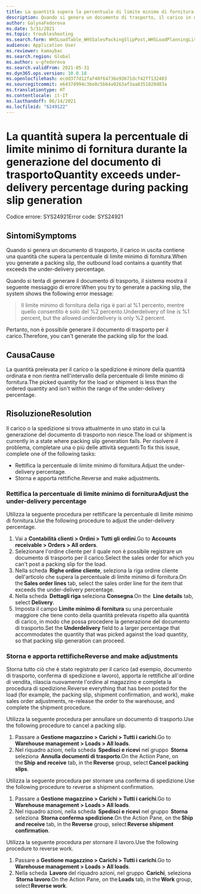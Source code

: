 ```yaml
---
title: La quantità supera la percentuale di limite minimo di fornitura durante la generazione del documento di trasporto
description: Quando si genera un documento di trasporto, il carico in uscita contiene una quantità che supera la percentuale di limite minimo di fornitura.
author: GalynaFedorova
ms.date: 5/31/2021
ms.topic: troubleshooting
ms.search.form: WHSLoadTable_WHSSalesPackingSlipPost,WHSLoadPlanningListPage_WHSSalesPackingSlipPost,WHSLoadPlanningWorkbench_WHSSalesPackingSlipPost
audience: Application User
ms.reviewer: kamaybac
ms.search.region: Global
ms.author: v-gfedorova
ms.search.validFrom: 2021-05-31
ms.dyn365.ops.version: 10.0.18
ms.openlocfilehash: ecdd377d12faf40f64736e93671dcf42ff132403
ms.sourcegitcommit: e6437d994c3be0c5bb4a9263af3aa8351020d83a
ms.translationtype: HT
ms.contentlocale: it-IT
ms.lasthandoff: 06/14/2021
ms.locfileid: "6249122"
---
```

# <a name="quantity-exceeds-under-delivery-percentage-during-packing-slip-generation"></a><span data-ttu-id="89781-103">La quantità supera la percentuale di limite minimo di fornitura durante la generazione del documento di trasporto</span><span class="sxs-lookup"><span data-stu-id="89781-103">Quantity exceeds under-delivery percentage during packing slip generation</span></span>

<span data-ttu-id="89781-104">Codice errore: SYS24921</span><span class="sxs-lookup"><span data-stu-id="89781-104">Error code: SYS24921</span></span>

## <a name="symptoms"></a><span data-ttu-id="89781-105">Sintomi</span><span class="sxs-lookup"><span data-stu-id="89781-105">Symptoms</span></span>

<span data-ttu-id="89781-106">Quando si genera un documento di trasporto, il carico in uscita contiene una quantità che supera la percentuale di limite minimo di fornitura.</span><span class="sxs-lookup"><span data-stu-id="89781-106">When you generate a packing slip, the outbound load contains a quantity that exceeds the under-delivery percentage.</span></span>

<span data-ttu-id="89781-107">Quando si tenta di generare il documento di trasporto, il sistema mostra il seguente messaggio di errore:</span><span class="sxs-lookup"><span data-stu-id="89781-107">When you try to generate a packing slip, the system shows the following error message:</span></span>

> <span data-ttu-id="89781-108">Il limite minimo di fornitura della riga è pari al %1 percento, mentre quello consentito è solo del %2 percento.</span><span class="sxs-lookup"><span data-stu-id="89781-108">Underdelivery of line is %1 percent, but the allowed underdelivery is only %2 percent.</span></span>

<span data-ttu-id="89781-109">Pertanto, non è possibile generare il documento di trasporto per il carico.</span><span class="sxs-lookup"><span data-stu-id="89781-109">Therefore, you can't generate the packing slip for the load.</span></span>

## <a name="cause"></a><span data-ttu-id="89781-110">Causa</span><span class="sxs-lookup"><span data-stu-id="89781-110">Cause</span></span>

<span data-ttu-id="89781-111">La quantità prelevata per il carico o la spedizione è minore della quantità ordinata e non rientra nell'intervallo della percentuale di limite minimo di fornitura.</span><span class="sxs-lookup"><span data-stu-id="89781-111">The picked quantity for the load or shipment is less than the ordered quantity and isn't within the range of the under-delivery percentage.</span></span>

## <a name="resolution"></a><span data-ttu-id="89781-112">Risoluzione</span><span class="sxs-lookup"><span data-stu-id="89781-112">Resolution</span></span>

<span data-ttu-id="89781-113">Il carico o la spedizione si trova attualmente in uno stato in cui la generazione del documento di trasporto non riesce.</span><span class="sxs-lookup"><span data-stu-id="89781-113">The load or shipment is currently in a state where packing slip generation fails.</span></span> <span data-ttu-id="89781-114">Per risolvere il problema, completare una o più delle attività seguenti:</span><span class="sxs-lookup"><span data-stu-id="89781-114">To fix this issue, complete one of the following tasks:</span></span>

- <span data-ttu-id="89781-115">Rettifica la percentuale di limite minimo di fornitura.</span><span class="sxs-lookup"><span data-stu-id="89781-115">Adjust the under-delivery percentage.</span></span>
- <span data-ttu-id="89781-116">Storna e apporta rettifiche.</span><span class="sxs-lookup"><span data-stu-id="89781-116">Reverse and make adjustments.</span></span>

### <a name="adjust-the-under-delivery-percentage"></a><span data-ttu-id="89781-117">Rettifica la percentuale di limite minimo di fornitura</span><span class="sxs-lookup"><span data-stu-id="89781-117">Adjust the under-delivery percentage</span></span>

<span data-ttu-id="89781-118">Utilizza la seguente procedura per rettificare la percentuale di limite minimo di fornitura.</span><span class="sxs-lookup"><span data-stu-id="89781-118">Use the following procedure to adjust the under-delivery percentage.</span></span>

1. <span data-ttu-id="89781-119">Vai a **Contabilità clienti \> Ordini \> Tutti gli ordini**.</span><span class="sxs-lookup"><span data-stu-id="89781-119">Go to **Accounts receivable \> Orders \> All orders**.</span></span>
1. <span data-ttu-id="89781-120">Selezionare l'ordine cliente per il quale non è possibile registrare un documento di trasporto per il carico.</span><span class="sxs-lookup"><span data-stu-id="89781-120">Select the sales order for which you can't post a packing slip for the load.</span></span>
1. <span data-ttu-id="89781-121">Nella scheda  **Righe ordine cliente**, seleziona la riga ordine cliente dell'articolo che supera la percentuale di limite minimo di fornitura.</span><span class="sxs-lookup"><span data-stu-id="89781-121">On the **Sales order lines** tab, select the sales order line for the item that exceeds the under-delivery percentage.</span></span>
1. <span data-ttu-id="89781-122">Nella scheda  **Dettagli riga** seleziona **Consegna**.</span><span class="sxs-lookup"><span data-stu-id="89781-122">On the  **Line details** tab, select **Delivery**.</span></span>
1. <span data-ttu-id="89781-123">Imposta il campo **Limite minimo di fornitura** su una percentuale maggiore che tiene conto della quantità prelevata rispetto alla quantità di carico, in modo che possa procedere la generazione del documento di trasporto.</span><span class="sxs-lookup"><span data-stu-id="89781-123">Set the **Underdelivery** field to a larger percentage that accommodates the quantity that was picked against the load quantity, so that packing slip generation can proceed.</span></span>

### <a name="reverse-and-make-adjustments"></a><span data-ttu-id="89781-124">Storna e apporta rettifiche</span><span class="sxs-lookup"><span data-stu-id="89781-124">Reverse and make adjustments</span></span>

<span data-ttu-id="89781-125">Storna tutto ciò che è stato registrato per il carico (ad esempio, documento di trasporto, conferma di spedizione e lavoro), apporta le rettifiche all'ordine di vendita, rilascia nuovamente l'ordine al magazzino e completa la procedura di spedizione.</span><span class="sxs-lookup"><span data-stu-id="89781-125">Reverse everything that has been posted for the load (for example, the packing slip, shipment confirmation, and work), make sales order adjustments, re-release the order to the warehouse, and complete the shipment procedure.</span></span>

<span data-ttu-id="89781-126">Utilizza la seguente procedura per annullare un documento di trasporto.</span><span class="sxs-lookup"><span data-stu-id="89781-126">Use the following procedure to cancel a packing slip.</span></span>

1. <span data-ttu-id="89781-127">Passare a **Gestione magazzino \> Carichi \> Tutti i carichi**.</span><span class="sxs-lookup"><span data-stu-id="89781-127">Go to **Warehouse management \> Loads \> All loads**.</span></span>
1. <span data-ttu-id="89781-128">Nel riquadro azioni, nella scheda  **Spedisci e ricevi** nel gruppo  **Storna** seleziona  **Annulla documenti di trasporto**.</span><span class="sxs-lookup"><span data-stu-id="89781-128">On the Action Pane, on the **Ship and receive** tab, in the **Reverse** group, select **Cancel packing slips**.</span></span>

<span data-ttu-id="89781-129">Utilizza la seguente procedura per stornare una conferma di spedizione.</span><span class="sxs-lookup"><span data-stu-id="89781-129">Use the following procedure to reverse a shipment confirmation.</span></span>

1. <span data-ttu-id="89781-130">Passare a **Gestione magazzino \> Carichi \> Tutti i carichi**.</span><span class="sxs-lookup"><span data-stu-id="89781-130">Go to **Warehouse management \> Loads \> All loads**.</span></span>
1. <span data-ttu-id="89781-131">Nel riquadro azioni, nella scheda  **Spedisci e ricevi** nel gruppo  **Storna** seleziona  **Storna conferma spedizione**.</span><span class="sxs-lookup"><span data-stu-id="89781-131">On the Action Pane, on the **Ship and receive** tab, in the **Reverse** group, select **Reverse shipment confirmation**.</span></span>

<span data-ttu-id="89781-132">Utilizza la seguente procedura per stornare il lavoro.</span><span class="sxs-lookup"><span data-stu-id="89781-132">Use the following procedure to reverse work.</span></span>

1. <span data-ttu-id="89781-133">Passare a **Gestione magazzino \> Carichi \> Tutti i carichi**.</span><span class="sxs-lookup"><span data-stu-id="89781-133">Go to **Warehouse management \> Loads \> All loads**.</span></span>
1. <span data-ttu-id="89781-134">Nella scheda  **Lavoro** del riquadro azioni, nel gruppo  **Carichi**, seleziona  **Storna lavoro**.</span><span class="sxs-lookup"><span data-stu-id="89781-134">On the Action Pane, on the **Loads** tab, in the **Work** group, select **Reverse work**.</span></span>
